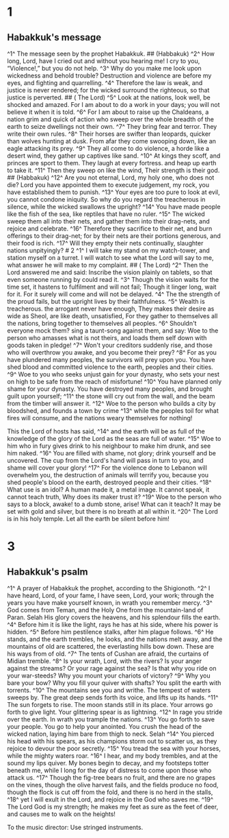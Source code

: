 # 1 
## Habakkuk's message
^1^ The message seen by the prophet Habakkuk. ## (Habbakuk)
^2^ How long, Lord, have I cried out and without you hearing me! I cry to you, “Violence!,” but you do not help. ^3^ Why do you make me look upon wickedness and behold trouble? Destruction and violence are before my eyes, and fighting and quarrelling. ^4^ Therefore the law is weak, and justice is never rendered; for the wicked surround the righteous, so that justice is perverted. ## (
The Lord) ^5^ Look at the nations, look well, be shocked and amazed. For I am about to do a work in your days; you will not believe it when it is told. ^6^ For I am about to raise up the Chaldeans, a nation grim and quick of action who sweep over the whole breadth of the earth to seize dwellings not their own. ^7^ They bring fear and terror. They write their own rules. ^8^ Their horses are swifter than leopards, quicker than wolves hunting at dusk. From afar they come swooping down, like an eagle attacking its prey. ^9^ They all come to do violence, a horde like a desert wind, they gather up captives like sand. ^10^ At kings they scoff, and princes are sport to them. They laugh at every fortress. and heap up earth to take it. ^11^ Then they sweep on like the wind, Their strength is their god. ## (Habbakuk)
^12^ Are you not eternal, Lord, my holy one, who does not die? Lord you have appointed them to execute judgement, my rock, you have established them to punish. ^13^ Your eyes are too pure to look at evil, you cannot condone iniquity. So why do you regard the treacherous in silence, while the wicked swallows the upright? ^14^ You have made people like the fish of the sea, like reptiles that have no ruler. ^15^ The wicked sweep them all into their nets, and gather them into their drag-nets, and rejoice and celebrate. ^16^ Therefore they sacrifice to their net, and burn offerings to their drag-net; for by their nets are their portions generous, and their food is rich. ^17^ Will they empty their nets continually, slaughter nations unpityingly? # 2 
^1^ I will take my stand on my watch-tower, and station myself on a turret. I will watch to see what the Lord will say to me, what answer he will make to my complaint. ## (
The Lord) ^2^ Then the Lord answered me and said: Inscribe the vision plainly on tablets, so that even someone running by could read it. ^3^ Though the vision waits for the time set, it hastens to fulfilment and will not fail; Though it linger long, wait for it. For it surely will come and will not be delayed. ^4^ The the strength of the proud fails, but the upright lives by their faithfulness. ^5^ Wealth is treacherous. the arrogant never have enough, They makes their desire as wide as Sheol, are like death, unsatisfied, For they gather to themselves all the nations, bring together to themselves all peoples. ^6^ Shouldn't everyone mock them? sing a taunt-song against them, and say: Woe to the person who amasses what is not theirs, and loads them self down with goods taken in pledge! ^7^ Won't your creditors suddenly rise, and those who will overthrow you awake, and you become their prey? ^8^ For as you have plundered many peoples, the survivors will prey upon you. You have shed blood and committed violence to the earth, peoples and their cities. ^9^ Woe to you who seeks unjust gain for your dynasty, who sets your nest on high to be safe from the reach of misfortune! ^10^ You have planned only shame for your dynasty. You have destroyed many peoples, and brought guilt upon yourself; ^11^ the stone will cry out from the wall, and the beam from the timber will answer it. ^12^ Woe to the person who builds a city by bloodshed, and founds a town by crime ^13^ while the peoples toil for what fires will consume, and the nations weary themselves for nothing! 

This the Lord of hosts has said, ^14^ and the earth will be as full of the knowledge of the glory of the Lord as the seas are full of water. ^15^ Woe to him who in fury gives drink to his neighbour to make him drunk, and see him naked. ^16^ You are filled with shame, not glory; drink yourself and be uncovered. The cup from the Lord's hand will pass in turn to you, and shame will cover your glory! ^17^ For the violence done to Lebanon will overwhelm you, the destruction of animals will terrify you, because you shed people's blood on the earth, destroyed people and their cities. ^18^ What use is an idol? A human made it, a metal image. It cannot speak, it cannot teach truth, Why does its maker trust it? ^19^ Woe to the person who says to a block, awake! to a dumb stone, arise! What can it teach? It may be set with gold and silver, but there is no breath at all within it. ^20^ The Lord is in his holy temple. Let all the earth be silent before him! 

# 3 
## Habakkuk's psalm
^1^ A prayer of Habakkuk the prophet, according to the Shigionoth. ^2^ I have heard, Lord, of your fame, I have seen, Lord, your work; through the years you have make yourself known, in wrath you remember mercy. ^3^ God comes from Teman, and the Holy One from the mountain-land of Paran. Selah His glory covers the heavens, and his splendour fills the earth. ^4^ Before him it is like the light, rays he has at his side, where his power is hidden. ^5^ Before him pestilence stalks, after him plague follows. ^6^ He stands, and the earth trembles, he looks, and the nations melt away, and the mountains of old are scattered, the everlasting hills bow down. These are his ways from of old. ^7^ The tents of Cushan are afraid, the curtains of Midian tremble. ^8^ Is your wrath, Lord, with the rivers? Is your anger against the streams? Or your rage against the sea? Is that why you ride on your war-steeds? Why you mount your chariots of victory? ^9^ Why you bare your bow? Why you fill your quiver with shafts? You split the earth with torrents. ^10^ The mountains see you and writhe. The tempest of waters sweeps by. The great deep sends forth its voice, and lifts up its hands. ^11^ The sun forgets to rise. The moon stands still in its place. Your arrows go forth to give light. Your glittering spear is as lightning. ^12^ In rage you stride over the earth. In wrath you trample the nations. ^13^ You go forth to save your people. You go to help your anointed. You crush the head of the wicked nation, laying him bare from thigh to neck. Selah ^14^ You pierced his head with his spears, as his champions storm out to scatter us, as they rejoice to devour the poor secretly. ^15^ You tread the sea with your horses, while the mighty waters roar. ^16^ I hear, and my body trembles, and at the sound my lips quiver. My bones begin to decay, and my footsteps totter beneath me, while I long for the day of distress to come upon those who attack us. ^17^ Though the fig-tree bears no fruit, and there are no grapes on the vines, though the olive harvest fails, and the fields produce no food, though the flock is cut off from the fold, and there is no herd in the stalls, ^18^ yet I will exult in the Lord, and rejoice in the God who saves me. ^19^ The Lord God is my strength; he makes my feet as sure as the feet of deer, and causes me to walk on the heights! 

To the music director: Use stringed instruments. 